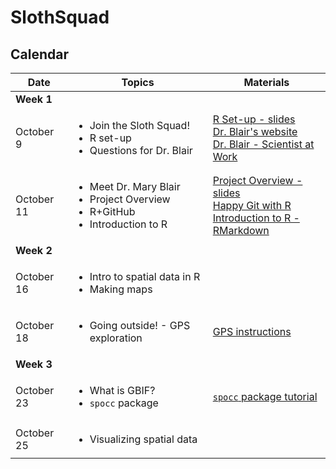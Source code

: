 # SlothSquad

## Calendar

| Date   |      Topics      |  Materials |
|----------|-------------|------|
| **Week 1** | | |
  | October 9 |  <ul><li>Join the Sloth Squad! </li><li> R set-up </li><li> Questions for Dr. Blair| [R Set-up - slides](https://docs.google.com/presentation/d/1EsC6WLLg2vecp1zUkETEXVK2Ai168oAJrUcz23vlpj8/edit?usp=sharing) <br> [Dr. Blair's website](https://sites.google.com/site/maryeblair/home) <br> [Dr. Blair - Scientist at Work](https://scientistatwork.blogs.nytimes.com/tag/slow-loris/) |
  | October 11 |    <ul><li>Meet Dr. Mary Blair </li><li> Project Overview </li><li> R+GitHub </li><li>Introduction to R    |  [Project Overview - slides](https://docs.google.com/presentation/d/1WHQqnFkMPRanS7SCgBz7Vu6U876s6jPJqvuFz_OkTFU/edit?usp=sharing) <br> [Happy Git with R](http://happygitwithr.com/) <br>[Introduction to R - RMarkdown](https://github.com/amnh/BridgeUP-STEM-BabichMorrow/blob/master/lesson_plans/Introduction_to_R.Rmd)  |
| **Week 2** | | |
  | October 16 | <ul><li> Intro to spatial data in R </li><li> Making maps |     |
  | October 18 | <ul><li> Going outside! - GPS exploration |  [GPS instructions](https://rsh249.github.io/spatial_bioinformatics/GPStoGISwithText.html)   |
| **Week 3** | | |
  | October 23 | <ul><li> What is GBIF? </li><li> `spocc` package |  [`spocc` package tutorial](https://ropensci.org/tutorials/spocc_tutorial/)  |
  |October 25 | <ul><li> Visualizing spatial data | |
